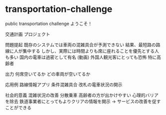 # transportation-challenge
public transportation challenge
ようこそ！

交通計画 プロジェクト

問題提起
 既存のシステムでは車両の混雑具合が予測できない
 結果、最短路の路線に人が集中する
 しかし、実際には時間よりも席に座れることを優先とする人も多い
 国内の電車は過密として有名 (動画)
 外国人観光客にとっても恐怖
  特に高齢者

出力
 何席空いてるか
 どの車両が空いてるか

応用例
 路線情報アプリ 条件混雑具合
 改札の電車状況の開示
 
社会的意義
 混雑状況の改善
 分散乗車
 高齢者の方が出かけやすい
  心理的バリアを除去
 鉄道事業者にとってもよりクリアの情報を開示 -> サービスの改善を促すことができる
